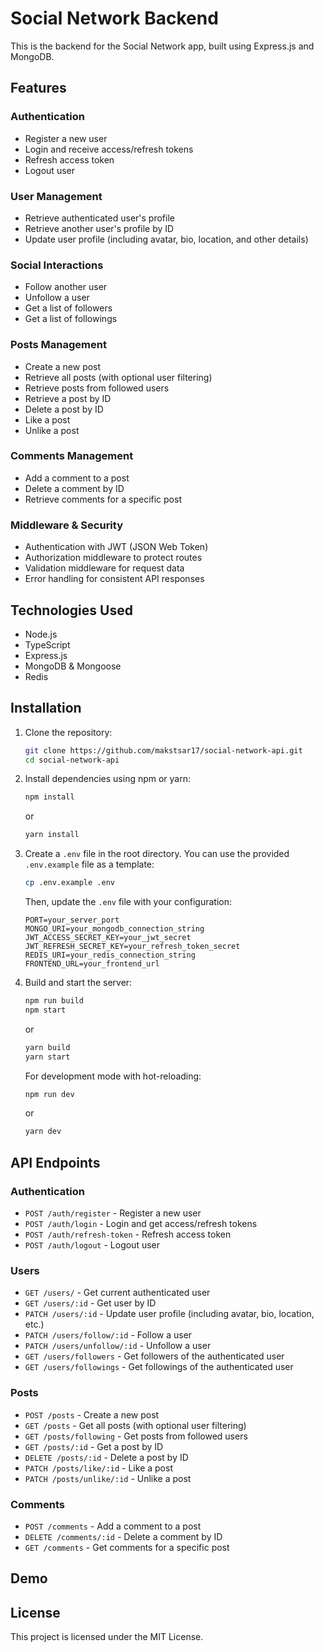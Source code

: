 # Social Network Backend

This is the backend for the Social Network app, built using Express.js and MongoDB.

## Features

### Authentication
- Register a new user
- Login and receive access/refresh tokens
- Refresh access token
- Logout user

### User Management
- Retrieve authenticated user's profile
- Retrieve another user's profile by ID
- Update user profile (including avatar, bio, location, and other details)

### Social Interactions
- Follow another user
- Unfollow a user
- Get a list of followers
- Get a list of followings

### Posts Management
- Create a new post
- Retrieve all posts (with optional user filtering)
- Retrieve posts from followed users
- Retrieve a post by ID
- Delete a post by ID
- Like a post
- Unlike a post

### Comments Management
- Add a comment to a post
- Delete a comment by ID
- Retrieve comments for a specific post

### Middleware & Security
- Authentication with JWT (JSON Web Token)
- Authorization middleware to protect routes
- Validation middleware for request data
- Error handling for consistent API responses

## Technologies Used

- Node.js
- TypeScript
- Express.js
- MongoDB & Mongoose
- Redis

## Installation

1. Clone the repository:

   ```sh
   git clone https://github.com/makstsar17/social-network-api.git
   cd social-network-api
   ```

2. Install dependencies using npm or yarn:

   ```sh
   npm install
   ```

   or

   ```sh
   yarn install
   ```

3. Create a `.env` file in the root directory. You can use the provided `.env.example` file as a template:

   ```sh
   cp .env.example .env
   ```

   Then, update the `.env` file with your configuration:

   ```env
   PORT=your_server_port
   MONGO_URI=your_mongodb_connection_string
   JWT_ACCESS_SECRET_KEY=your_jwt_secret
   JWT_REFRESH_SECRET_KEY=your_refresh_token_secret
   REDIS_URI=your_redis_connection_string
   FRONTEND_URL=your_frontend_url
   ```

4. Build and start the server:

   ```sh
   npm run build
   npm start
   ```

   or

   ```sh
   yarn build
   yarn start
   ```

   For development mode with hot-reloading:

   ```sh
   npm run dev
   ```

   or

   ```sh
   yarn dev
   ```

## API Endpoints

### Authentication

- `POST /auth/register` - Register a new user
- `POST /auth/login` - Login and get access/refresh tokens
- `POST /auth/refresh-token` - Refresh access token
- `POST /auth/logout` - Logout user

### Users

- `GET /users/` - Get current authenticated user
- `GET /users/:id` - Get user by ID
- `PATCH /users/:id` - Update user profile (including avatar, bio, location, etc.)
- `PATCH /users/follow/:id` - Follow a user
- `PATCH /users/unfollow/:id` - Unfollow a user
- `GET /users/followers` - Get followers of the authenticated user
- `GET /users/followings` - Get followings of the authenticated user

### Posts

- `POST /posts` - Create a new post
- `GET /posts` - Get all posts (with optional user filtering)
- `GET /posts/following` - Get posts from followed users
- `GET /posts/:id` - Get a post by ID
- `DELETE /posts/:id` - Delete a post by ID
- `PATCH /posts/like/:id` - Like a post
- `PATCH /posts/unlike/:id` - Unlike a post

### Comments

- `POST /comments` - Add a comment to a post
- `DELETE /comments/:id` - Delete a comment by ID
- `GET /comments` - Get comments for a specific post

## Demo



## License

This project is licensed under the MIT License.

